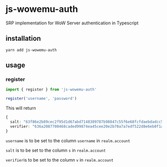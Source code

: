 # js-wowemu-auth
SRP implementation for WoW Server authentication in Typescript

## installation

```
yarn add js-wowemu-auth
```

## usage

### register

```ts
import { register } from 'js-wowemu-auth'

register('username', 'password')
```

This will return
```ts
{
  salt: "63f86e2b89cec2f95d1d67abd7148309787b98847c55f6e68fcfdaebdadcc505",
  verifier: "636a2087700468caded99874ea45cee20e2b70a7a7edf522d8e6eb0f1a1b15fc"
}
```

`username` is to be set to the column `username` in `realm.account`

`salt` is to be set to the column `s` in `realm.account`

`verifier`is to be set to the column `v` in `realm.account`